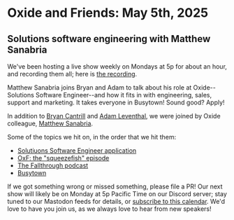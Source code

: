 # Oxide and Friends: May 5th, 2025

## Solutions software engineering with Matthew Sanabria

We've been hosting a live show weekly on Mondays at 5p for about an hour,
and recording them all; here is
[the recording](https://youtu.be/uY6YgNc7vkY).

Matthew Sanabria joins Bryan and Adam to talk about his role at Oxide--Solutions Software Engineer--and how it fits in with engineering, sales, support and marketing. It takes everyone in Busytown! Sound good? Apply!

In addition to
[Bryan Cantrill](https://bsky.app/profile/bcantrill.bsky.social) and
[Adam Leventhal](https://bsky.app/profile/ahl.bsky.social),
we were joined by Oxide colleague,
[Matthew Sanabria](https://bsky.app/profile/did:plc:brfbmfg2d2ug37sxe7yehocc).

Some of the topics we hit on, in the order that we hit them:

- [Solutiuons Software Engineer application](https://oxide.computer/careers/solutions-software-engineer)
- [OxF: the "squeezefish" episode](https://www.youtube.com/watch?v=QaU94LY891M)
- [The Fallthrough podcast](https://fallthrough.transistor.fm/)
- [Busytown](https://en.wikipedia.org/wiki/Busytown)

If we got something wrong or missed something, please file a PR!
Our next show will likely be on Monday at 5p Pacific Time on our Discord
server; stay tuned to our Mastodon feeds for details, or [subscribe to this
calendar](https://calendar.google.com/calendar/ical/c_318925f4185aa71c4524d0d6127f31058c9e21f29f017d48a0fca6f564969cd0%40group.calendar.google.com/public/basic.ics).
We'd love to have you join us, as we always love to hear from new speakers!

